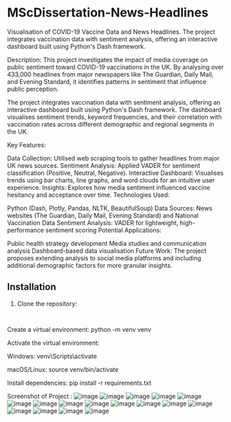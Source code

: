 # MScDissertation-News-Headlines
Visualisation of COVID-19 Vaccine Data and News Headlines. The project integrates vaccination data with sentiment analysis, offering an interactive dashboard built using Python's Dash framework.

Description:
This project investigates the impact of media coverage on public sentiment toward COVID-19 vaccinations in the UK. By analysing over 433,000 headlines from major newspapers like The Guardian, Daily Mail, and Evening Standard, it identifies patterns in sentiment that influence public perception.

The project integrates vaccination data with sentiment analysis, offering an interactive dashboard built using Python's Dash framework. The dashboard visualises sentiment trends, keyword frequencies, and their correlation with vaccination rates across different demographic and regional segments in the UK.

Key Features:

Data Collection: Utilised web scraping tools to gather headlines from major UK news sources.
Sentiment Analysis: Applied VADER for sentiment classification (Positive, Neutral, Negative).
Interactive Dashboard: Visualises trends using bar charts, line graphs, and word clouds for an intuitive user experience.
Insights: Explores how media sentiment influenced vaccine hesitancy and acceptance over time.
Technologies Used:

Python (Dash, Plotly, Pandas, NLTK, BeautifulSoup)
Data Sources: News websites (The Guardian, Daily Mail, Evening Standard) and National Vaccination Data
Sentiment Analysis: VADER for lightweight, high-performance sentiment scoring
Potential Applications:

Public health strategy development
Media studies and communication analysis
Dashboard-based data visualisation
Future Work:
The project proposes extending analysis to social media platforms and including additional demographic factors for more granular insights.


## Installation
1. Clone the repository:
   ```bash git clone https://github.com/shrutiupkd/MScDissertation-News-Headlines.git
  
Create a virtual environment:
python -m venv venv

Activate the virtual environment:

Windows:
venv\Scripts\activate

macOS/Linux:
source venv/bin/activate

Install dependencies:
pip install -r requirements.txt


Screenshot of Project : 
![image](https://github.com/user-attachments/assets/9ebb8833-d0c0-4c16-afbd-500940def4ce)
![image](https://github.com/user-attachments/assets/5d6e4b27-d2ad-4000-8b3d-58b73a54d4f8)
![image](https://github.com/user-attachments/assets/dc92e58c-e1ba-4287-8278-183581177d37)
![image](https://github.com/user-attachments/assets/0c9351a3-06a0-4902-a804-375f85a9e567)
![image](https://github.com/user-attachments/assets/6b92b598-9a24-4dec-895c-7910bfd4a039)
![image](https://github.com/user-attachments/assets/fa2b0be6-2c87-4a41-b596-cf98e76edb04)
![image](https://github.com/user-attachments/assets/f15c6539-7ee6-499a-ab99-f4fbad8eba8f)
![image](https://github.com/user-attachments/assets/a03705ba-c4de-4e13-922f-2d9d3605c791)
![image](https://github.com/user-attachments/assets/6cf0b190-317c-48fa-885c-d48932382314)
![image](https://github.com/user-attachments/assets/94f16a17-35fb-409c-845b-00bfb2973205)
![image](https://github.com/user-attachments/assets/8dea8160-f436-4e66-b9bd-8c56b66b9b05)
![image](https://github.com/user-attachments/assets/994861fc-7066-4e57-b3c9-84d5346c9d45)
![image](https://github.com/user-attachments/assets/d6d4440f-a6d6-4730-9051-f515c97e4757)
![image](https://github.com/user-attachments/assets/165992c7-a163-4f0b-9684-02817a9a57d5)
![image](https://github.com/user-attachments/assets/6c96c531-2d83-4c62-ad8d-076803016ec8)
![image](https://github.com/user-attachments/assets/67fd36ea-0ccf-4dc1-b8df-d1f1039e121e)
![image](https://github.com/user-attachments/assets/0ce7b7bf-5ac2-4ce1-a328-ec0a9a2bc4f6)












